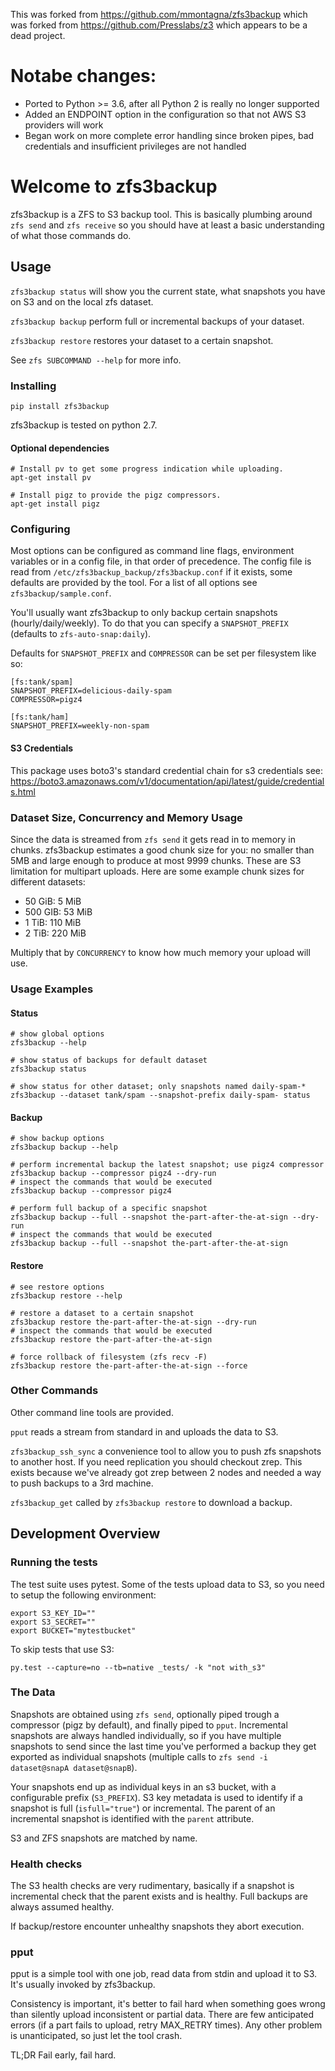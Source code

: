 <!-- # zfs3backup [![Build Status](https://travis-ci.org/PressLabs/zfs3backup.svg)](https://travis-ci.org/PressLabs/zfs3backup)
 -->
This was forked from https://github.com/mmontagna/zfs3backup which was forked from https://github.com/Presslabs/z3 which appears to be a dead project.

# Notabe changes:
* Ported to Python >= 3.6, after all Python 2 is really no longer supported
* Added an ENDPOINT option in the configuration so that not AWS S3 providers will work
* Began work on more complete error handling since broken pipes, bad credentials and insufficient privileges are not handled

# Welcome to zfs3backup

zfs3backup is a ZFS to S3 backup tool. This is basically plumbing around `zfs send` and `zfs receive`
so you should have at least a basic understanding of what those commands do.


## Usage
`zfs3backup status` will show you the current state, what snapshots you have on S3 and on the local
zfs dataset.

`zfs3backup backup` perform full or incremental backups of your dataset.

`zfs3backup restore` restores your dataset to a certain snapshot.

See `zfs SUBCOMMAND --help` for more info.

### Installing
`pip install zfs3backup`

zfs3backup is tested on python 2.7.

#### Optional dependencies
```
# Install pv to get some progress indication while uploading.
apt-get install pv

# Install pigz to provide the pigz compressors.
apt-get install pigz
```

### Configuring
Most options can be configured as command line flags, environment variables or in a config file,
in that order of precedence.
The config file is read from `/etc/zfs3backup_backup/zfs3backup.conf` if it exists, some defaults are provided by the tool.
For a list of all options see `zfs3backup/sample.conf`.

You'll usually want zfs3backup to only backup certain snapshots (hourly/daily/weekly).
To do that you can specify a `SNAPSHOT_PREFIX` (defaults to `zfs-auto-snap:daily`).

Defaults for `SNAPSHOT_PREFIX` and `COMPRESSOR` can be set per filesystem like so:
```
[fs:tank/spam]
SNAPSHOT_PREFIX=delicious-daily-spam
COMPRESSOR=pigz4

[fs:tank/ham]
SNAPSHOT_PREFIX=weekly-non-spam
```

#### S3 Credentials

This package uses boto3's standard credential chain for s3 credentials see: https://boto3.amazonaws.com/v1/documentation/api/latest/guide/credentials.html

### Dataset Size, Concurrency and Memory Usage
Since the data is streamed from `zfs send` it gets read in to memory in chunks.
zfs3backup estimates a good chunk size for you: no smaller than 5MB and large enough
to produce at most 9999 chunks. These are S3 limitation for multipart uploads.
Here are some example chunk sizes for different datasets:
 * 50 GiB: 5 MiB
 * 500 GIB: 53 MiB
 * 1 TiB: 110 MiB
 * 2 TiB: 220 MiB

Multiply that by `CONCURRENCY` to know how much memory your upload will use.

### Usage Examples

#### Status
```
# show global options
zfs3backup --help

# show status of backups for default dataset
zfs3backup status

# show status for other dataset; only snapshots named daily-spam-*
zfs3backup --dataset tank/spam --snapshot-prefix daily-spam- status
```

#### Backup
```
# show backup options
zfs3backup backup --help

# perform incremental backup the latest snapshot; use pigz4 compressor
zfs3backup backup --compressor pigz4 --dry-run
# inspect the commands that would be executed
zfs3backup backup --compressor pigz4

# perform full backup of a specific snapshot
zfs3backup backup --full --snapshot the-part-after-the-at-sign --dry-run
# inspect the commands that would be executed
zfs3backup backup --full --snapshot the-part-after-the-at-sign
```

#### Restore
```
# see restore options
zfs3backup restore --help

# restore a dataset to a certain snapshot
zfs3backup restore the-part-after-the-at-sign --dry-run
# inspect the commands that would be executed
zfs3backup restore the-part-after-the-at-sign

# force rollback of filesystem (zfs recv -F)
zfs3backup restore the-part-after-the-at-sign --force
```

### Other Commands
Other command line tools are provided.

`pput` reads a stream from standard in and uploads the data to S3.

`zfs3backup_ssh_sync` a convenience tool to allow you to push zfs snapshots to another host.
If you need replication you should checkout zrep. This exists because we've already
got zrep between 2 nodes and needed a way to push backups to a 3rd machine.

`zfs3backup_get` called by `zfs3backup restore` to download a backup.

## Development Overview
### Running the tests
The test suite uses pytest.
Some of the tests upload data to S3, so you need to setup the following environment:
```
export S3_KEY_ID=""
export S3_SECRET=""
export BUCKET="mytestbucket"
```

To skip tests that use S3:
```
py.test --capture=no --tb=native _tests/ -k "not with_s3"
```

### The Data
Snapshots are obtained using `zfs send`, optionally piped trough a compressor (pigz by default),
and finally piped to `pput`.
Incremental snapshots are always handled individually, so if you have multiple snapshots to send
since the last time you've performed a backup they get exported as individual snapshots
(multiple calls to `zfs send -i dataset@snapA dataset@snapB`).

Your snapshots end up as individual keys in an s3 bucket, with a configurable prefix (`S3_PREFIX`).
S3 key metadata is used to identify if a snapshot is full (`isfull="true"`) or incremental.
The parent of an incremental snapshot is identified with the `parent` attribute.

S3 and ZFS snapshots are matched by name.

### Health checks
The S3 health checks are very rudimentary, basically if a snapshot is incremental check
that the parent exists and is healthy. Full backups are always assumed healthy.

If backup/restore encounter unhealthy snapshots they abort execution.

### pput
pput is a simple tool with one job, read data from stdin and upload it to S3.
It's usually invoked by zfs3backup.

Consistency is important, it's better to fail hard when something goes wrong
than silently upload inconsistent or partial data.
There are few anticipated errors (if a part fails to upload, retry MAX_RETRY times).
Any other problem is unanticipated, so just let the tool crash.

TL;DR Fail early, fail hard.
